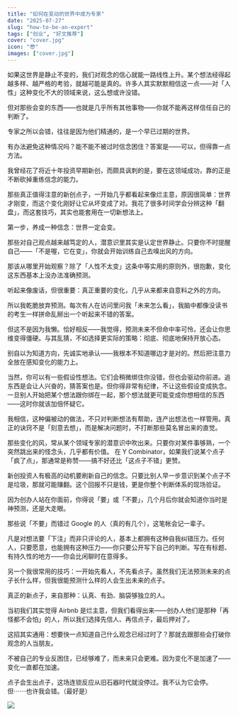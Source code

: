 ```yaml
---
title: "如何在变动的世界中成为专家"
date: "2025-07-27"
slug: "how-to-be-an-expert"
tags: ["创业", "好文推荐"]
cover: "cover.jpg"
icon: "😎"
images: ["cover.jpg"]
---
```

如果这世界是静止不变的，我们对观念的信心就能一路线性上升。某个想法经得起越多样、越严格的考验，就越可能是真的。许多人其实默默相信这一点——对「人性」这种变化不大的领域来说，这么想或许没错。



但对那些会变的东西——也就是几乎所有其他事物——你就不能再这样信任自己的判断了。



专家之所以会错，往往是因为他们精通的，是一个早已过期的世界。



有办法避免这种情况吗？能不能不被过时信念困住？答案是——可以，但得靠一点方法。



我曾经花了将近十年投资早期新创，而颇具讽刺的是，要在这领域成功，靠的正是不断砍掉重练信念的能力。



那些真正值得注意的新创点子，一开始几乎都看起来像烂主意，原因很简单：世界才刚变，而这个变化刚好让它从坏变成了对。我花了很多时间学会分辨这种「翻盘」，而这套技巧，其实也能套用在一切新想法上。



第一步，养成一种信念：世界一定会变。



那些对自己观点越来越笃定的人，潜意识里其实是认定世界静止。只要你不时提醒自己——「不是喔，它在变」，你就会开始训练自己去嗅出风的方向。



那该从哪里开始观察？除了「人性不太变」这条中等实用的原则外，很抱歉，变化这东西基本上没办法准确预测。



听起来像废话，但很重要：真正重要的变化，几乎从来都来自意料之外的方向。



所以我乾脆放弃预测。每次有人在访问里问我「未来怎么看」，我脑中都像没读书的考生一样拼命乱掰出一个听起来不错的答案。



但这不是因为我懒。恰好相反——我觉得，预测未来不但命中率可怜，还会让你思维变得僵硬。与其乱猜，不如选择更实际的策略：彻底、彻底地保持开放心态。



别自以为知道方向，先诚实地承认——我根本不知道哪边才是对的。然后把注意力全放在感知变化的能力上。



当然，你可以有一些假设性想法。它们会稍微绑住你没错，但也会驱动你前进。追东西是会让人兴奋的，猜答案也是。但你得非常有纪律，不让这些假设变成执念。
一旦别人开始把某个想法跟你绑在一起，那个想法就更可能变成你想相信的东西——这时你就该加倍怀疑它。



我相信，这种偏被动的做法，不只对判断想法有帮助，连产出想法也一样管用。真正的诀窍不是「刻意去想」，而是解决问题时，不打断那些莫名冒出来的直觉。



那些变化的风，常从某个领域专家的潜意识中吹出来。只要你对某件事够熟，一个突然跳出来的怪念头，几乎都有价值。
在 Y Combinator，如果我们说某个点子「疯了点」，那通常是称赞——搞不好还比「这点子不错」更赞。



新创投资人有极高的动机要刷新自己的信念。只要比别人早一步意识到某个点子不是垃圾，那就可能赚翻。这个回报不只是钱，更是你整个判断体系的现场验证。



因为创办人站在你面前，你得说「要」或「不要」，几个月后你就会知道你当时是神预测，还是大走眼。



那些说「不要」而错过 Google 的人（真的有几个），这笔帐会记一辈子。



凡是对想法要「下注」而非只评论的人，基本上都拥有这种自我纠错压力。任何人，只要愿意，也能拥有这种压力——你只要公开写下自己的判断。写在有标题、有持久性的地方——你会比闲聊时在意得多。



另一个我很常用的技巧：一开始先看人，不先看点子。虽然我们无法预测未来的点子长什么样，但我很能预测什么样的人会生出未来的点子。



真正的新点子，来自那种：认真、有劲、脑袋够独立的人。



当初我们其实觉得 Airbnb 是烂主意，但我们看得出来——创办人他们是那种「再怪都不会怕」的人，所以我们选择先信人、再信点子，最后押对了。



这招其实通用：想要快一点知道自己什么观念已经过时了？那就去跟那些会打破你观念的人当朋友。



不被自己的专业反困住，已经够难了，而未来只会更难。因为变化不是加速了——变化一直都在加速。



点子会生出点子，这场连锁反应从旧石器时代就没停过。我不认为它会停。
但⋯⋯也许我会错。（最好是）




![](https://prod-files-secure.s3.us-west-2.amazonaws.com/112d0858-5090-4d34-a606-b75eb8d65fd2/46476355-9cf3-4e99-9b7a-3531bc426380/1000202064.png?X-Amz-Algorithm=AWS4-HMAC-SHA256&X-Amz-Content-Sha256=UNSIGNED-PAYLOAD&X-Amz-Credential=ASIAZI2LB466ZFWX72CQ%2F20251031%2Fus-west-2%2Fs3%2Faws4_request&X-Amz-Date=20251031T041732Z&X-Amz-Expires=3600&X-Amz-Security-Token=IQoJb3JpZ2luX2VjEEQaCXVzLXdlc3QtMiJIMEYCIQCqnVmh4iUDMdytzIMPIJNQ1VYr438INT6rMS9t9sbKbAIhAJIX0bqTJwa0siwgg7mYJFW6vVEaYG%2BVmtZeSJyM8atjKogECP3%2F%2F%2F%2F%2F%2F%2F%2F%2F%2FwEQABoMNjM3NDIzMTgzODA1IgztII8Z3kApqWkEkrQq3AN%2FIRQSrXnPluxWRwCI%2FATesWB96InjBNcWN9vOTUEL8q%2B7vMHBwGAqB6vyWwC7wbPmNT06xcvkVgsOhbPSokX8nhPrSLJq8Aq7W8iteOcwoeBIkRbhNrTJM8V9Mfttp1E8GatDqCxWS9yaf9ZJtOd3xltACj7wQV1x1nTdfkkYwz6OqwbmQ3r8z2E9VMBMIkLourtB590Y%2Fv%2FvZGomK89rW7Kahdf7x5c3Hh0FscQ5EhFOc248xFefX3GFkG7XHuHEgG1U0c91xbID%2FvOJOOckg9ycGjObLDk%2BqC5s568XByxLq%2BJJmuFiw9sBc69LNthcgIWYCZ2Mr14VZxIgC4yqKh%2FC4TbG9aSQs5XXbFkwM69fPpX7R3%2FuQ%2F3Olt6Ea4s3PbafySGK0j00iscwl1%2F6xttEusuA9fzJ%2FtSeHWOfZMAtDnGQLS2qStiU4L2ZBuDW0XAmTrL%2FYAutSFVgj%2FVfuax6YLSILZdYdGELqxRNsye%2FrC5PghAUQUxtZLZmE81uXs4%2B0Lp3eY8YeVCgmLEsUv8Z%2FYQ1eiUZvVxH1%2FVOzFgc4mWf1y13ycJ98qjbOJ3iDbMnry5Atg9KllwJ8IjJdlG6TIah%2FZpgN8dTe%2BbKTbphKcLF9qNULjzn2jDX7ZDIBjqkAcuR%2FX1tihe2ZEnjB9kYaVOiC7PkIe4MZUOorO44fQIPjVP7nGSCCzWqDhP%2FOME0vpr2mtipRePsew5TnV2%2BtXuCCSYrH%2FWYgD3VFqg%2FjQtAKLfWF%2FPdIuZ5aFkepEvXwCPIMX3wdYhSyIOaD6n92ATcG48PnsD9Ccl72wkMVBa0E%2FchtHGhENwl094LDYHfbym9mHe6UHU9va7UDCJ8gvXL15ko&X-Amz-Signature=f77aef56df2153f833a2c331b9a3636eabadcf60e483b9aad3d674381fd61957&X-Amz-SignedHeaders=host&x-amz-checksum-mode=ENABLED&x-id=GetObject)

